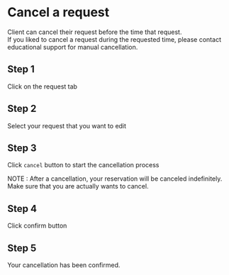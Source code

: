 # Cancel a request
Client can cancel their request before the time that request.<br>
If you liked to cancel a request during the requested time, please contact educational support for manual cancellation.

## Step 1
Click on the request tab

## Step 2
Select your request that you want to edit

## Step 3
Click `cancel` button to start the cancellation process

NOTE : After a cancellation, your reservation will be canceled indefinitely. Make sure that you are actually wants to cancel.

## Step 4
Click confirm button

## Step 5
Your cancellation has been confirmed.
